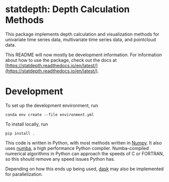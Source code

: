 # statdepth: Depth Calculation Methods 
This package implements depth calculation and visualization methods for univariate time series data, multivariate time series data, and pointcloud data.

This README will now mostly be development information. For information about how to use the package, check out the docs at [https://statdepth.readthedocs.io/en/latest/](https://statdepth.readthedocs.io/en/latest/).

# Development

To set up the development environment, run
```
conda env create --file environment.yml
```

To install locally, run

```
pip install .
```

This code is written in Python, with most methods written in [Numpy](https://numpy.org/). It also uses [numba](https://numba.pydata.org/), a high performance Python compiler. Numba-compiled numerical algorithms in Python can approach the speeds of C or FORTRAN, so this should remove any speed issues Python has. 

Depending on how this ends up being used, [dask](https://dask.org/) may also be implemented for parallelization. 

